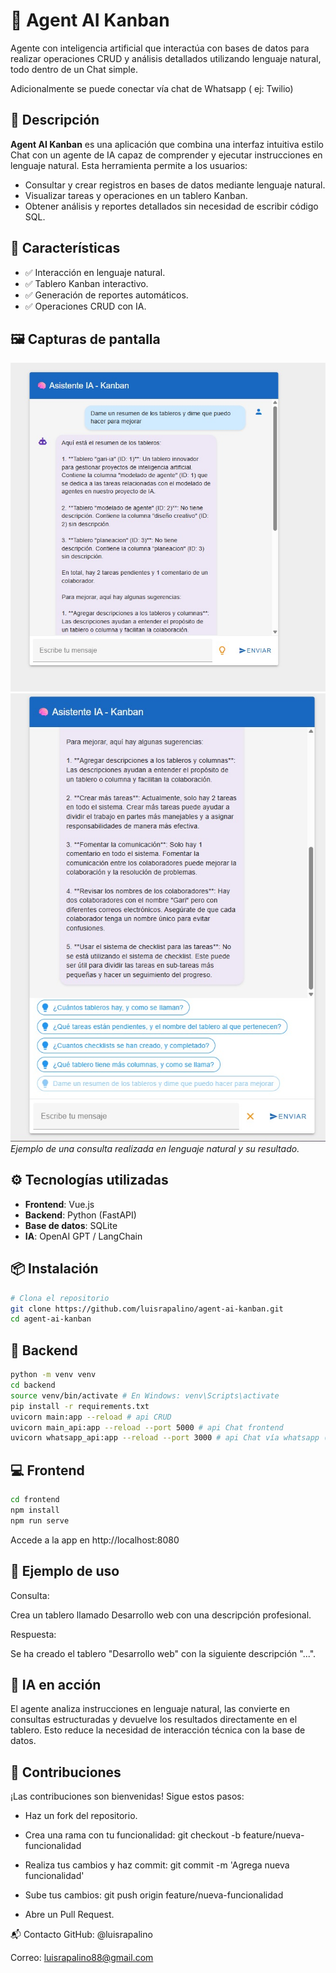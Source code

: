 # 🧠 Agent AI Kanban

Agente con inteligencia artificial que interactúa con bases de datos para realizar operaciones CRUD y análisis detallados utilizando lenguaje natural, todo dentro de un Chat simple.

Adicionalmente se puede conectar vía chat de Whatsapp ( ej: Twilio)

## 📌 Descripción

**Agent AI Kanban** es una aplicación que combina una interfaz intuitiva estilo Chat con un agente de IA capaz de comprender y ejecutar instrucciones en lenguaje natural. Esta herramienta permite a los usuarios:

- Consultar y crear registros en bases de datos mediante lenguaje natural.
- Visualizar tareas y operaciones en un tablero Kanban.
- Obtener análisis y reportes detallados sin necesidad de escribir código SQL.

## 🚀 Características

- ✅ Interacción en lenguaje natural.
- ✅ Tablero Kanban interactivo.
- ✅ Generación de reportes automáticos.
- ✅ Operaciones CRUD con IA.

## 🖼️ Capturas de pantalla

![Consulta en lenguaje natural](assets/kanban-ai-img1.jpg)
![Consulta en lenguaje natural](assets/kanban-ai-img2.jpg)
_Ejemplo de una consulta realizada en lenguaje natural y su resultado._

## ⚙️ Tecnologías utilizadas

- **Frontend**: Vue.js
- **Backend**: Python (FastAPI)
- **Base de datos**: SQLite
- **IA**: OpenAI GPT / LangChain

## 📦 Instalación

```bash
# Clona el repositorio
git clone https://github.com/luisrapalino/agent-ai-kanban.git
cd agent-ai-kanban
```

## 🔧 Backend

```bash
python -m venv venv
cd backend
source venv/bin/activate # En Windows: venv\Scripts\activate
pip install -r requirements.txt
uvicorn main:app --reload # api CRUD
uvicorn main_api:app --reload --port 5000 # api Chat frontend
uvicorn whatsapp_api:app --reload --port 3000 # api Chat vía whatsapp (opcional)
```

## 💻 Frontend

```bash
cd frontend
npm install
npm run serve
```

Accede a la app en http://localhost:8080

## 🧪 Ejemplo de uso

Consulta:

Crea un tablero llamado Desarrollo web con una descripción profesional.

Respuesta:

Se ha creado el tablero "Desarrollo web" con la siguiente descripción "...".

## 🧠 IA en acción

El agente analiza instrucciones en lenguaje natural, las convierte en consultas estructuradas y devuelve los resultados directamente en el tablero. Esto reduce la necesidad de interacción técnica con la base de datos.

## 🙌 Contribuciones

¡Las contribuciones son bienvenidas! Sigue estos pasos:

- Haz un fork del repositorio.

- Crea una rama con tu funcionalidad: git checkout -b feature/nueva-funcionalidad

- Realiza tus cambios y haz commit: git commit -m 'Agrega nueva funcionalidad'

- Sube tus cambios: git push origin feature/nueva-funcionalidad

- Abre un Pull Request.

📬 Contacto
GitHub: @luisrapalino

Correo: luisrapalino88@gmail.com
